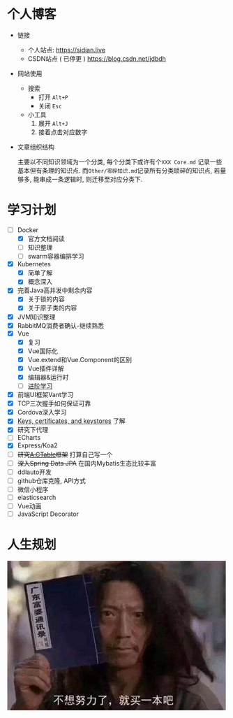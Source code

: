 # 个人博客

* 链接
  * 个人站点: https://sidian.live
  * CSDN站点 ( 已停更 ) https://blog.csdn.net/jdbdh
* 网站使用
  * 搜索 
    * 打开 `Alt+P`
    * 关闭 `Esc`
  * 小工具
    1. 展开 `Alt+J`
    2. 接着点击对应数字

* 文章组织结构

  主要以不同知识领域为一个分类, 每个分类下或许有个`XXX Core.md` 记录一些基本但有条理的知识点. 而`Other/零碎知识.md`记录所有分类琐碎的知识点, 若量够多, 能串成一条逻辑时, 则迁移至对应分类下.

# 学习计划

- [ ] Docker
  - [x] 官方文档阅读
  - [ ] 知识整理
  - [ ] swarm容器编排学习
- [x] Kubernetes
  - [x] 简单了解
  - [x] 概念深入
- [x] 完善Java高并发中剩余内容
  - [x] 关于锁的内容
  - [x] 关于原子类的内容
- [x] JVM知识整理
- [x] RabbitMQ消费者确认-继续熟悉
- [x] Vue
  - [x] 复习
  - [x] Vue国际化
  - [x] Vue.extend和Vue.Component的区别
  - [x] Vue插件详解
  - [x] 编辑器&运行时
  - [ ] [进阶学习](https://zhuanlan.zhihu.com/p/136851734)
- [x] 前端UI框架Vant学习
- [x] TCP三次握手如何保证可靠
- [x] Cordova深入学习
- [x] [Keys, certificates, and keystores](https://developer.android.com/studio/publish/app-signing.html#certificates-keystores) 了解
- [x] 研究下代理
- [ ] ECharts
- [x] Express/Koa2
- [ ] ~~研究[A.CTable](https://gitee.com/sunchenbin/mybatis-enhance)框架~~ 打算自己写一个
- [ ] ~~深入Spring Data JPA~~ 在国内Mybatis生态比较丰富
- [ ] ddlauto开发
- [ ] github仓库克隆, API方式
- [ ] 微信小程序
- [ ] elasticsearch
- [ ] Vue动画
- [ ] JavaScript Decorator

# 人生规划

![点击查看源网页](.README/timg.jpg)